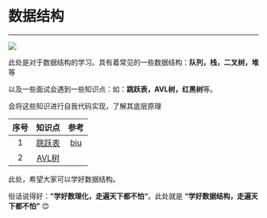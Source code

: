 # 数据结构

---------------

![](https://ykitty.oss-cn-beijing.aliyuncs.com/photo/DS/%E6%95%B0%E6%8D%AE%E7%BB%93%E6%9E%84.png)

此处是对于数据结构的学习。具有着常见的一些数据结构：**队列，栈，二叉树，堆**等

以及一些面试会遇到一些知识点：如：**跳跃表，AVL树，红黑树**等。

会将这些知识进行自我代码实现，了解其底层原理

| 序号 |                            知识点                            |                           参考                            |
| :--: | :----------------------------------------------------------: | :-------------------------------------------------------: |
|  1   | [跳跃表](https://github.com/YKitty/Notes/blob/master/notes/DS/%E9%AB%98%E7%BA%A7%E6%95%B0%E6%8D%AE%E7%BB%93%E6%9E%84%E8%B7%B3%E8%B7%83%E8%A1%A8.md ) | [biu](https://mp.weixin.qq.com/s/AGPCfFg7bEiCsa5zNeCi4A ) |
|  2   |                          [AVL树](https://github.com/YKitty/Notes/blob/master/notes/DS/AVL%E6%A0%91.md)                           |                                                           |

此处，希望大家可以学好数据结构。

俗话说得好：**”学好数理化，走遍天下都不怕“**。此处就是 **“学好数据结构，走遍天下都不怕”**  :blush: 